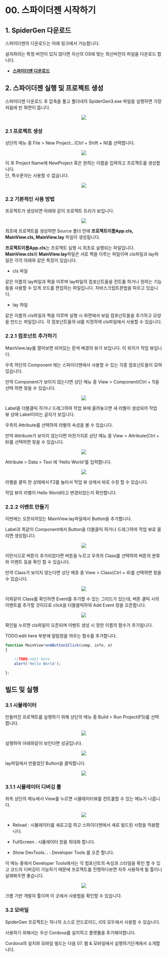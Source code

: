 # 00. 스파이더젠 시작하기

## 1. SpiderGen 다운로드
스파이더젠의 다운로드는 아래 링크에서 가능합니다.

설치하려는 특정 버전이 있지 않다면 자신의 OS에 맞는 최신버전의 파일을 다운로드 합니다.

* <a href="https://www.spidergen.org:3003/?pid=T040000" target="_blank"><strong>스파이더젠 다운로드</strong></a> 


## 2. 스파이더젠 실행 및 프로젝트 생성
스파이더젠 다운로드 후 압축을 풀고 폴더내의 SpiderGen3.exe 파일을 실행하면 가장 처음에 빈 화면이 뜹니다.

<center>

![](../image/start01.png)

</center>

### 2.1 프로젝트 생성

상단의 메뉴 중 File > New Project…(Ctrl + Shift + N)를 선택합니다.

<center>

![](../image/start02.png)

</center>

이 후 Project Name에 NewProject 혹은 원하는 이름을 입력하고 프로젝트를 생성합니다.<br> 단, 특수문자는 사용할 수 없습니다.

<center>

![](../image/start03.png)

</center>

### 2.2 기본적인 사용 방법

프로젝트가 생성되면 아래와 같이 프로젝트 트리가 보입니다.

<center>

![](../image/start04.png)

</center>

최초에 프로젝트를 생성하면 Source 폴더 안에 <strong>프로젝트이름App.cls, MainView.cls, MainView.lay</strong> 파일이 생성됩니다.

<strong>프로젝트이름App.cls</strong>는 프로젝트 실행 시 최초로 실행되는 파일입니다. <strong>MainView.cls</strong>와 <strong>MainView.lay</strong>파일은 서로 짝을 이루는 파일이며 cls파일과 lay파일은 각각 아래와 같은 특징이 있습니다.

* cls 파일

같은 이름의 lay파일과 짝을 이루며 lay파일의 컴포넌트들을 컨트롤 하거나 원하는 기능들을 사용할 수 있게 코드를 편집하는 파일입니다. 자바스크립트문법을 따르고 있습니다.

* lay 파일

같은 이름의 cls파일과 짝을 이루며 실행 시 화면에서 보일 컴포넌트들을 추가하고 모양을 만드는 파일입니다. 각 컴포넌트들의 id를 지정하여 cls파일에서 사용할 수 있습니다.


### 2.2.1 컴포넌트 추가하기

MainView.lay를 열어보면 비어있는 흰색 배경의 뷰가 보입니다. 이 위치가 작업 뷰입니다.

우측 하단의 Component 에는 스파이더젠에서 사용할 수 있는 각종 컴포넌트들이 모여 있습니다.

만약 Component가 보이지 않는다면 상단 메뉴 중 View > Component(Ctrl + 1)을 선택 하면 찾을 수 있습니다.

<center>

![](../image/start05.png)

</center>


Label을 더블클릭 하거나 드래그하여 작업 뷰에 올려놓으면 새 라벨이 생성되어 작업 뷰 상에 Label이라는 글자가 보입니다.

우측의 Attribute를 선택하여 라벨의 속성을 볼 수 있습니다.

만약 Attribute가 보이지 않는다면 마찬가지로 상단 메뉴 중 View > Attribute(Ctrl + 6)를 선택하면 찾을 수 있습니다.

<center>

![](../image/start06.png)

</center>

Attribute > Data > Text 에 'Hello World'를 입력합니다.

<center>

![](../image/start07.png)

</center>

라벨을 클릭 한 상태에서 F2를 눌러서 작업 뷰 상에서 바로 수정 할 수 있습니다.

작업 뷰의 라벨이 Hello World라고 변경되었는지 확인합니다.

### 2.2.2 이벤트 만들기

이번에는 오픈되어있는 MainView.lay파일에서 Button을 추가합니다.

Label과 똑같이 Component에서 Button을 더블클릭 하거나 드래그하여 작업 뷰로 올리면 생성됩니다.

<center>

![](../image/start08.png)

</center>

이런식으로 버튼이 추가되었다면 버튼을 누르고 우측의 Class를 선택하여 버튼의 분류와 이벤트 등을 확인 할 수 있습니다.

만약 Class가 보이지 않는다면 상단 메쥬 중 View > Class(Ctrl + 4)를 선택하면 찾을 수 있습니다.

<center>

![](../image/start09.png)

</center>

이와같이 Class를 확인하면 Event를 추가할 수 있는 그리드가 있는데, 버튼 클릭 시의 이벤트를 추가할 것이므로 click을 더블클릭하여 Add Event 창을 오픈합니다.

<center>

![](../image/start10.png)

</center>


확인을 누르면 cls파일이 오픈되며 이벤트 생성 시 정한 이름의 함수가 추가됩니다.

TODO:edit here 부분에 알림창을 띄우는 함수를 추가합니다.

``` javascript
function MainView*onAButton1Click(comp, info, e)
{

    //TODO:edit here
    alert('Hello World');

};
```


## 빌드 및 실행

### 3.1 시뮬레이터

만들어진 프로젝트를 실행하기 위해 상단의 메뉴 중 Build > Run Project(F5)를 선택 합니다.

<center>

![](../image/start11.png)

</center>

실행하여 아래와같이 보인다면 성공입니다.

<center>

![](../image/start12.png)

</center>

lay파일에서 만들었던 Button을 클릭합니다.

<center>

![](../image/start13.png)

</center>

### 3.1.1 시뮬레이터 디버깅 툴

좌측 상단의 메뉴에서 View를 누르면 시뮬레이터뷰를 컨트롤할 수 있는 메뉴가 나옵니다.

<center>

![](../image/start14.png)

</center>

* Reload : 시뮬레이터를 새로고침 하고 스파이더젠에서 새로 빌드된 사항을 적용합니다.

* FullScreen : 시뮬레이터 창을 최대화 합니다.

* Show DevTools… : Developer Tools 를 오픈 합니다.

이 메뉴 중에서 Developer Tools에서는 각 컴포넌트의 속성과 스타일을 확인 할 수 있고 코드의 디버깅이 가능하기 때문에 프로젝트를 진행하다보면 자주 사용하게 될 툴이니 살펴봐두면 좋습니다.

<center>

![](../image/start15.png)

</center>

크롬 기반 개발자 툴이며 이 곳에서 사용법을 확인할 수 있습니다.

### 3.2 모바일

SpiderGen 프로젝트는 하나의 소스로 안드로이드, iOS 모두에서 사용할 수 있습니다.

사용하기 위해서는 우선 Cordova를 설치하고 플랫폼을 추가해야합니다.

Cordova의 설치와 모바일 빌드는 다음 07. 웹 & 모바일에서 실행하기단계에서 소개합니다.